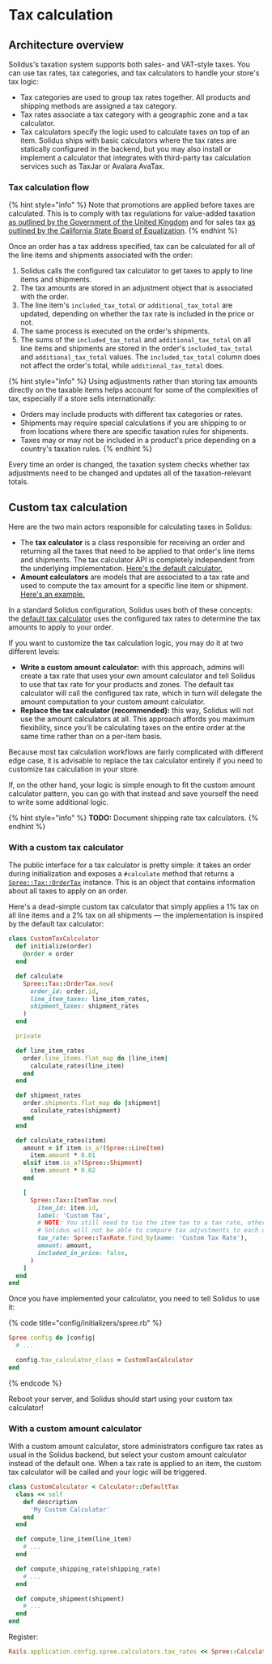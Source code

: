 # Tax calculation

## Architecture overview

Solidus's taxation system supports both sales- and VAT-style taxes. You can use tax rates, tax categories, and tax calculators to handle your store's tax logic:

* Tax categories are used to group tax rates together. All products and shipping methods are assigned a tax category.
* Tax rates associate a tax category with a geographic zone and a tax calculator.
* Tax calculators specify the logic used to calculate taxes on top of an item. Solidus ships with basic calculators where the tax rates are statically configured in the backend, but you may also install or implement a calculator that integrates with third-party tax calculation services such as TaxJar or Avalara AvaTax.

### Tax calculation flow

{% hint style="info" %}
Note that promotions are applied before taxes are calculated. This is to comply with tax regulations for value-added taxation [as outlined by the Government of the United Kingdom](https://www.gov.uk/vat-businesses/discounts-and-free-gifts#1) and for sales tax [as outlined by the California State Board of Equalization](http://www.boe.ca.gov/formspubs/pub113/).
{% endhint %}

Once an order has a tax address specified, tax can be calculated for all of the line items and shipments associated with the order:

1. Solidus calls the configured tax calculator to get taxes to apply to line items and shipments.
2. The tax amounts are stored in an adjustment object that is associated with the order.
3. The line item's `included_tax_total` or `additional_tax_total` are updated, depending on whether the tax rate is included in the price or not.
4. The same process is executed on the order's shipments.
5. The sums of the `included_tax_total` and `additional_tax_total` on all line items and shipments are stored in the order's `included_tax_total` and `additional_tax_total` values. The `included_tax_total` column does not affect the order's total, while `additional_tax_total` does.

{% hint style="info" %}
Using adjustments rather than storing tax amounts directly on the taxable items helps account for some of the complexities of tax, especially if a store sells internationally:

* Orders may include products with different tax categories or rates.
* Shipments may require special calculations if you are shipping to or from locations where there are specific taxation rules for shipments.
* Taxes may or may not be included in a product's price depending on a country's taxation rules.
{% endhint %}

Every time an order is changed, the taxation system checks whether tax adjustments need to be changed and updates all of the taxation-relevant totals.

## Custom tax calculation

Here are the two main actors responsible for calculating taxes in Solidus:

* The **tax calculator** is a class responsible for receiving an order and returning all the taxes that need to be applied to that order's line items and shipments. The tax calculator API is completely independent from the underlying implementation. [Here's the default calculator.](https://github.com/solidusio/solidus/blob/master/core/app/models/spree/tax_calculator/default.rb)
* **Amount calculators** are models that are associated to a tax rate and used to compute the tax amount for a specific line item or shipment. [Here's an example.](https://github.com/solidusio/solidus/blob/master/core/app/models/spree/calculator/default_tax.rb)

In a standard Solidus configuration, Solidus uses both of these concepts: the [default tax calculator](https://github.com/solidusio/solidus/blob/master/core/app/models/spree/tax_calculator/default.rb) uses the configured tax rates to determine the tax amounts to apply to your order.

If you want to customize the tax calculation logic, you may do it at two different levels:

* **Write a custom amount calculator:** with this approach, admins will create a tax rate that uses your own amount calculator and tell Solidus to use that tax rate for your products and zones. The default tax calculator will call the configured tax rate, which in turn will delegate the amount computation to your custom amount calculator.
* **Replace the tax calculator \(recommended\):** this way, Solidus will not use the amount calculators at all. This approach affords you maximum flexibility, since you'll be calculating taxes on the entire order at the same time rather than on a per-item basis.

Because most tax calculation workflows are fairly complicated with different edge case, it is advisable to replace the tax calculator entirely if you need to customize tax calculation in your store.

If, on the other hand, your logic is simple enough to fit the custom amount calculator pattern, you can go with that instead and save yourself the need to write some additional logic.

{% hint style="info" %}
**TODO:** Document shipping rate tax calculators.
{% endhint %}

### With a custom tax calculator

The public interface for a tax calculator is pretty simple: it takes an order during initialization and exposes a `#calculate` method that returns a [`Spree::Tax::OrderTax`](https://github.com/solidusio/solidus/blob/master/core/app/models/spree/tax/order_tax.rb) instance. This is an object that contains information about all taxes to apply on an order.

Here's a dead-simple custom tax calculator that simply applies a 1% tax on all line items and a 2% tax on all shipments — the implementation is inspired by the default tax calculator:

```ruby
class CustomTaxCalculator
  def initialize(order)
    @order = order
  end

  def calculate
    Spree::Tax::OrderTax.new(
      order_id: order.id,
      line_item_taxes: line_item_rates,
      shipment_taxes: shipment_rates
    )
  end

  private

  def line_item_rates
    order.line_items.flat_map do |line_item|
      calculate_rates(line_item)
    end
  end

  def shipment_rates
    order.shipments.flat_map do |shipment|
      calculate_rates(shipment)
    end
  end

  def calculate_rates(item)
    amount = if item.is_a?(Spree::LineItem)
      item.amount * 0.01
    elsif item.is_a?(Spree::Shipment)
      item.amount * 0.02
    end

    [
      Spree::Tax::ItemTax.new(
        item_id: item.id,
        label: 'Custom Tax',
        # NOTE: You still need to tie the item tax to a tax rate, otherwise
        # Solidus will not be able to compare tax adjustments to each other 
        tax_rate: Spree::TaxRate.find_by(name: 'Custom Tax Rate'),
        amount: amount,
        included_in_price: false,
      )
    ]
  end
end
```

Once you have implemented your calculator, you need to tell Solidus to use it:

{% code title="config/initializers/spree.rb" %}
```ruby
Spree.config do |config|
  # ...

  config.tax_calculator_class = CustomTaxCalculator
end
```
{% endcode %}

Reboot your server, and Solidus should start using your custom tax calculator!

### With a custom amount calculator

With a custom amount calculator, store administrators configure tax rates as usual in the Solidus backend, but select your custom amount calculator instead of the default one. When a tax rate is applied to an item, the custom tax calculator will be called and your logic will be triggered.

```ruby
class CustomCalculator < Calculator::DefaultTax
  class << self
    def description
      'My Custom Calculator'
    end
  end

  def compute_line_item(line_item)
    # ...
  end

  def compute_shipping_rate(shipping_rate)
    # ...
  end

  def compute_shipment(shipment)
    # ...
  end
end
```

Register:

```ruby
Rails.application.config.spree.calculators.tax_rates << Spree::Calculator::AvalaraTransaction
```



